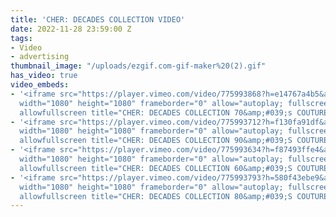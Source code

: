 ```yaml
---
title: 'CHER: DECADES COLLECTION VIDEO'
date: 2022-11-28 23:59:00 Z
tags:
- Video
- advertising
thumbnail_image: "/uploads/ezgif.com-gif-maker%20(2).gif"
has_video: true
video_embeds:
- '<iframe src="https://player.vimeo.com/video/775993868?h=e14767a4b5&amp;badge=0&amp;autopause=0&amp;player_id=0&amp;app_id=58479"
  width="1080" height="1080" frameborder="0" allow="autoplay; fullscreen; picture-in-picture"
  allowfullscreen title="CHER: DECADES COLLECTION 70&amp;#039;s COUTURE"></iframe>'
- '<iframe src="https://player.vimeo.com/video/775993712?h=f130fa91df&amp;badge=0&amp;autopause=0&amp;player_id=0&amp;app_id=58479"
  width="1080" height="1080" frameborder="0" allow="autoplay; fullscreen; picture-in-picture"
  allowfullscreen title="CHER: DECADES COLLECTION 90&amp;#039;S COUTURE"></iframe>'
- '<iframe src="https://player.vimeo.com/video/775993634?h=f87493ffe4&amp;badge=0&amp;autopause=0&amp;player_id=0&amp;app_id=58479"
  width="1080" height="1080" frameborder="0" allow="autoplay; fullscreen; picture-in-picture"
  allowfullscreen title="CHER: DECADES COLLECTION 60&amp;#039;S COUTURE"></iframe>'
- '<iframe src="https://player.vimeo.com/video/775993793?h=580f43ebe9&amp;badge=0&amp;autopause=0&amp;player_id=0&amp;app_id=58479"
  width="1080" height="1080" frameborder="0" allow="autoplay; fullscreen; picture-in-picture"
  allowfullscreen title="CHER: DECADES COLLECTION 80&amp;#039;S COUTURE"></iframe>'
---
```


